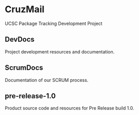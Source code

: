 # CruzMail
UCSC Package Tracking Development Project

## DevDocs
Project development resources and documentation.

## ScrumDocs
Documentation of our SCRUM process.

## pre-release-1.0
Product source code and resources for Pre Release build 1.0.
